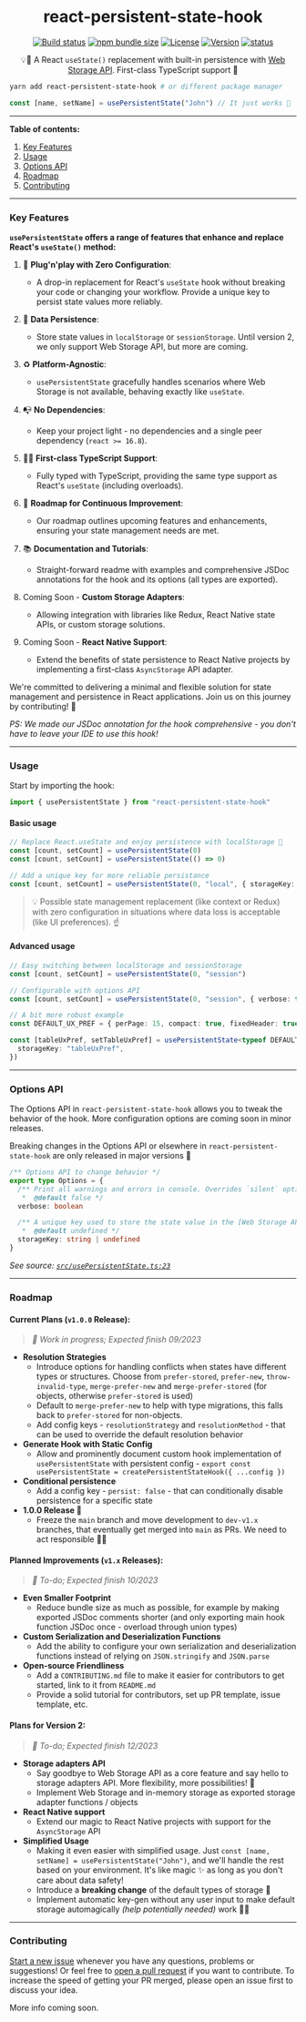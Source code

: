 <div align="center">

# react-persistent-state-hook

</div>

<div align="center">

[![Build status](https://img.shields.io/github/actions/workflow/status/deniskabana/react-persistent-state-hook/pr-and-main-tests.yml?branch=main&style=for-the-badge)](/actions/workflows/pr-and-main-tests.yml)
[![npm bundle size](https://img.shields.io/bundlephobia/minzip/react-persistent-state-hook?style=for-the-badge)](https://bundlephobia.com/package/react-persistent-state-hook?style=for-the-badge)
[![License](https://img.shields.io/github/license/deniskabana/react-persistent-state-hook?style=for-the-badge)](./LICENSE)
[![Version](https://img.shields.io/npm/v/react-persistent-state-hook?style=for-the-badge)](https://www.npmjs.com/package/react-persistent-state-hook)
[![status](https://img.shields.io/badge/status-production_ready-green?style=for-the-badge)](https://www.npmjs.com/package/react-persistent-state-hook)

💡🧠 A React `useState()` replacement with built-in persistence with [Web Storage API](https://developer.mozilla.org/en-US/docs/Web/API/Web_Storage_API). First-class TypeScript support 💪

</div>

```bash
yarn add react-persistent-state-hook # or different package manager
```

```typescript
const [name, setName] = usePersistentState("John") // It just works 🎉
```

---

**Table of contents:**

1. [Key Features](#key-features)
2. [Usage](#usage)
3. [Options API](#options-api)
4. [Roadmap](#roadmap)
5. [Contributing](#contributing)

---

### Key Features

**`usePersistentState` offers a range of features that enhance and replace React's `useState()` method:**

1. 🐣 **Plug'n'play with Zero Configuration**:

   - A drop-in replacement for React's `useState` hook without breaking your code or changing your workflow. Provide a unique key to persist state values more reliably.

2. 🧠 **Data Persistence**:

   - Store state values in `localStorage` or `sessionStorage`. Until version 2, we only support Web Storage API, but more are coming.

3. ♻️ **Platform-Agnostic**:

   - `usePersistentState` gracefully handles scenarios where Web Storage is not available, behaving exactly like `useState`.

4. 📭 **No Dependencies**:

   - Keep your project light - no dependencies and a single peer dependency (`react >= 16.8`).

5. 🧑‍💻 **First-class TypeScript Support**:

   - Fully typed with TypeScript, providing the same type support as React's `useState` (including overloads).

6. 🚧 **Roadmap for Continuous Improvement**:

   - Our roadmap outlines upcoming features and enhancements, ensuring your state management needs are met.

7. 📚 **Documentation and Tutorials**:

   - Straight-forward readme with examples and comprehensive JSDoc annotations for the hook and its options (all types are exported).

8. Coming Soon - **Custom Storage Adapters**:

   - Allowing integration with libraries like Redux, React Native state APIs, or custom storage solutions.

9. Coming Soon - **React Native Support**:

   - Extend the benefits of state persistence to React Native projects by implementing a first-class `AsyncStorage` API adapter.

We're committed to delivering a minimal and flexible solution for state management and persistence in React applications. Join us on this journey by contributing! 🚀

_PS: We made our JSDoc annotation for the hook comprehensive - you don't have to leave your IDE to use this hook!_

---

### Usage

Start by importing the hook:

```typescript
import { usePersistentState } from "react-persistent-state-hook"
```

#### Basic usage

```typescript
// Replace React.useState and enjoy persistence with localStorage 🎉
const [count, setCount] = usePersistentState(0)
const [count, setCount] = usePersistentState(() => 0)

// Add a unique key for more reliable persistance
const [count, setCount] = usePersistentState(0, "local", { storageKey: "unique-key" })
```

> 💡 Possible state management replacement (like context or Redux) with zero configuration in situations where data loss is acceptable (like UI preferences). ☝️

#### Advanced usage

```typescript
// Easy switching between localStorage and sessionStorage
const [count, setCount] = usePersistentState(0, "session")
```

```typescript
// Configurable with options API
const [count, setCount] = usePersistentState(0, "session", { verbose: true })
```

```typescript
// A bit more robust example
const DEFAULT_UX_PREF = { perPage: 15, compact: true, fixedHeader: true }

const [tableUxPref, setTableUxPref] = usePersistentState<typeof DEFAULT_UX_PREF>({ ...DEFAULT_UX_PREF }, "local", {
  storageKey: "tableUxPref",
})
```

---

### Options API

The Options API in `react-persistent-state-hook` allows you to tweak the behavior of the hook. More configuration options are coming soon in minor releases.

Breaking changes in the Options API or elsewhere in `react-persistent-state-hook` are only released in major versions 🤞

```typescript
/** Options API to change behavior */
export type Options = {
  /** Print all warnings and errors in console. Overrides `silent` option.
   *  @default false */
  verbose: boolean

  /** A unique key used to store the state value in the [Web Storage API](https://developer.mozilla.org/en-US/docs/Web/API/Web_Storage_API).
   *  @default undefined */
  storageKey: string | undefined
}
```

_See source: [`src/usePersistentState.ts:23`](./src/usePersistentState.ts#L23)_

---

### Roadmap

#### Current Plans (`v1.0.0` Release):

> _🚧 Work in progress; Expected finish 09/2023_

- **Resolution Strategies**
  - Introduce options for handling conflicts when states have different types or structures. Choose from `prefer-stored`, `prefer-new`, `throw-invalid-type`, `merge-prefer-new` and `merge-prefer-stored` (for objects, otherwise `prefer-stored` is used)
  - Default to `merge-prefer-new` to help with type migrations, this falls back to `prefer-stored` for non-objects.
  - Add config keys - `resolutionStrategy` and `resolutionMethod` - that can be used to override the default resolution behavior
- **Generate Hook with Static Config**
  - Allow and prominently document custom hook implementation of `usePersistentState` with persistent config - `export const usePersistentState = createPersistentStateHook({ ...config })`
- **Conditional persistence**
  - Add a config key - `persist: false` - that can conditionally disable persistence for a specific state
- **1.0.0 Release 🎉**
  - Freeze the `main` branch and move development to `dev-v1.x` branches, that eventually get merged into `main` as PRs. We need to act responsible 👨‍🏫

#### Planned Improvements (`v1.x` Releases):

> _📝 To-do; Expected finish 10/2023_

- **Even Smaller Footprint**
  - Reduce bundle size as much as possible, for example by making exported JSDoc comments shorter (and only exporting main hook function JSDoc once - overload through union types)
- **Custom Serialization and Deserialization Functions**
  - Add the ability to configure your own serialization and deserialization functions instead of relying on `JSON.stringify` and `JSON.parse`
- **Open-source Friendliness**
  - Add a `CONTRIBUTING.md` file to make it easier for contributors to get started, link to it from `README.md`
  - Provide a solid tutorial for contributors, set up PR template, issue template, etc.

#### Plans for Version 2:

> _📝 To-do; Expected finish 12/2023_

- **Storage adapters API**
  - Say goodbye to Web Storage API as a core feature and say hello to storage adapters API. More flexibility, more possibilities! 🔄
  - Implement Web Storage and in-memory storage as exported storage adapter functions / objects
- **React Native support**
  - Extend our magic to React Native projects with support for the `AsyncStorage` API
- **Simplified Usage**
  - Making it even easier with simplified usage. Just `const [name, setName] = usePersistentState("John")`, and we'll handle the rest based on your environment. It's like magic ✨ as long as you don't care about data safety!
  - Introduce a **breaking change** of the default types of storage 🚨
  - Implement automatic key-gen without any user input to make default storage automagically _(help potentially needed)_ work 🧑‍🔬

---

### Contributing

[Start a new issue](https://github.com/deniskabana/react-persistent-state-hook/issues) whenever you have any questions, problems or suggestions! Or feel free to [open a pull request](https://github.com/deniskabana/react-persistent-state-hook/pulls) if you want to contribute. To increase the speed of getting your PR merged, please open an issue first to discuss your idea.

More info coming soon.
